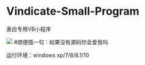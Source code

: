 # Vindicate-Small-Program

表白专用VB小程序

![](https://i.imgur.com/5FSSinv.jpg)
#顺便插一句：如果没有源码你会爱我吗

运行环境：windows xp/7/8/8.1/10
